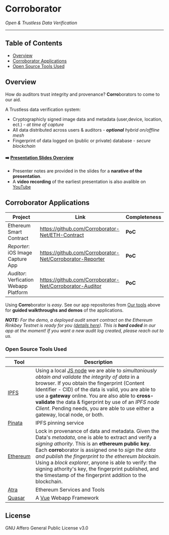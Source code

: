 # Corroborator
_Open &amp; Trustless Data Verification_

---

## Table of Contents

- [Overview](#overview)
- [Corroborator Applications](#corroborator-applications)
- [Open Source Tools Used](open-source-tools-used)

## Overview

How do auditors trust integrity and provenance? 
**Corro**borators to come to our aid.

A Trustless data verification system:
- Cryptographicly signed image data and metadata (user,device, location, ect.) - *at time of capture*
- All data distributed across users & auditors  - _**optional** hybrid on/offline mesh_
- Fingerprint of data logged on (public or private) database - *secure blockchain*

#### :arrow_right: [Presentation Slides Overview](https://docs.google.com/presentation/d/1tid3rLwj4DxNinqXEinlbSFWoJ9HQ7RwI4ALeHtcZn8/edit?usp=sharing)
- Presenter notes are provided in the slides for a **narative of the presentation**.
- A **video recording** of the earliest presentation is also avalible on [YouTube](https://www.youtube.com/watch?v=XFNveoZJn0c)


## Corroborator Applications

| Project | Link | Completeness |
|----------|---------|--------------|
| Ethereum Smart Contract | https://github.com/Corroborator-Net/ETH-Contract | **PoC** |
| _Reporter_: iOS Image Capture App | https://github.com/Corroborator-Net/Corroborator-Reporter | **PoC** |
| _Auditor_: Verfication Webapp Platform | https://github.com/Corroborator-Net/Corroborator-Auditor | **PoC** |

Using **Corro**borator is _easy_. See our app repositories from [Our tools](#our-tools) above for **guided walkthroughs and demos** of the applications.

***NOTE:** For the demo, a deployed audit smart contract on the Ethereum Rinkbey Testnet  is ready for you ([details here](https://github.com/Corroborator-Net/Corroborator-Contract)). This is **hard coded** in our app at the moment! If you want a new audit log created, please reach out to us.*

### Open Source Tools Used
| Tool | Description |
|----------|---------|
| [IPFS](https://ipfs.io/) |  Using a local [JS node](https://js.ipfs.io/) we are able to *simultaniously obtain and validate the integrity of data* in a browser. If you obtain the fingerprint (Content Identifier - CID) of the data is valid, you are able to use a **gateway** online. You are also able to **cross-validate** the data & figerprint by use of an *IPFS node Client*. Pending needs, you are able to use either a gateway, local node, or both. |
| [Pinata](https://pinata.cloud/) | IPFS pinning service |https://pinata.cloud/ |
| [Ethereum](https://ethereum.org/) | Lock in  provenance of data and metadata. Given the Data's *metadata*, one is able to extract and verify a *signing athority*. This is an **ethereum public key**. Each **corro**borator is assigned one to *sign the data and publish the fingerprint to the ethereum blockain*. Using a *block explorer*, anyone is able to verify: the signing athority's key, the fingerprint published, and the timestamp of the fingerprint addition to the blockchain. |
| [Atra](https://atra.io/) | Ethereum Services and Tools|
| [Quasar](https://quasar.dev) | A [Vue](https://vuejs.org/) Webapp Framework |

## License

GNU Affero General Public License v3.0
